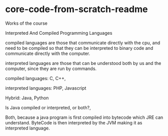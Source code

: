 # core-code-from-scratch-readme
Works of the course


Interpreted And Compiled Programming Languages

compiled languages are those that communicate directly with the cpu, and need to be compiled so that they can be interpreted to binary code and communicate directly with the computer.

interpreted languages are those that can be understood both by us and the computer, since they are run by commands.

compiled languages: C, C++, 

interpreted languages: PHP, Javascript

Hybrid: Java, Python



Is Java compiled or interpreted, or both?,

Both, because  a java program is first compiled into bytecode which JRE can understand. ByteCode is then interpreted by the JVM making it as interpreted language.

